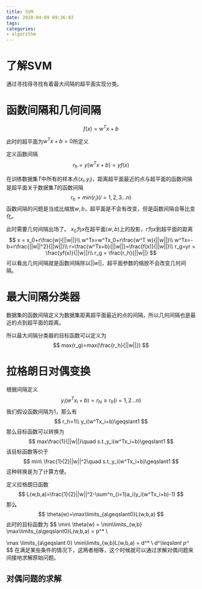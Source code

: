 ```yaml
---
title: SVM
date: 2020-04-09 09:36:03
tags:
categories: 
- algorithm
---
```

# 了解SVM
通过寻找得寻找有着最大间隔的超平面实现分类。

# 函数间隔和几何间隔
$$
f(x)=w^Tx+b
$$

此时的超平面为$w^Tx+b=0$所定义

定义函数间隔
$$
r_h=y(w^Tx+b)=yf(x)
$$

在训练数据集$T$中所有的样本点$(x_i,y_i)$，距离超平面最近的点与超平面的函数间隔是超平面关于数据集$T$的函数间隔
$$
r_h=min(r_i) (i=1,2,3...n)
$$
函数间隔的问题是当成比缩放$w,b$，超平面是不会有改变，但是函数间隔会等比变化。

此时需要几何间隔出场了。
$x_0$为$x$在超平面$(w,b)$上的投影，$r$为$x$到超平面的距离
$$
x = x_0+r\frac{w}{||w||}\\
w^Tx=w^Tx_0+r\frac{w^T w}{||w||}\\
w^Tx=-b+r\frac{||w||^2}{||w||}\\
r=\frac{w^Tx+b}{||w||}=\frac{f(x)}{||w||}\\
r_g=yr = \frac{yf(x)}{||w||}\\
r_g = \frac{r_h}{||w||}
$$
可以看出几何间隔就是函数间隔除以$||w||$，超平面参数的缩放不会改变几何间隔。

# 最大间隔分类器
数据集的函数间隔定义为数据集距离超平面最近的点的间隔，所以几何间隔也是最近的点到超平面的距离。

所以最大间隔分类器的目标函数可以定义为
$$
max(r_g)=max(\frac{r_h}{||w||})
$$
# 拉格朗日对偶变换
根据间隔定义
$$
y_i(w^Tx_i+b)=r_{hi}\geqslant r_h (i = 1,2...n)
$$
我们假设函数间隔为1，那么有
$$
r_h=1\\
y_i(w^Tx_i+b)\geqslant1
$$
那么目标函数可以转换为
$$
max\frac{1}{||w||}\quad s.t.,y_i(w^Tx_i+b)\geqslant1
$$
该目标函数等价于
$$
min\ \frac{1}{2}||w||^2\quad s.t.,y_i(w^Tx_i+b)\geqslant1
$$
这种转换是为了计算方便。

定义拉格朗日函数
$$
L(w,b,a)=\frac{1}{2}||w||^2-\sum^n_{i=1}a_i(y_i(w^Tx_i+b)-1)
$$
那么
$$
\theta(w)=\max\limits_{a\geqslant0}L(w,b,a)
$$
此时的目标函数为
$$
\min\ \theta(w) = \min\limits_{w,b} \max\limits_{a\geqslant0}L(w,b,a) = p^* \\

\max \limits_{a\geqslant 0} \min\limits_{w,b}L(w,b,a) = d^* \\
d^*\leqslant p^*
$$
在满足某些条件的情况下，这两者相等，这个时候就可以通过求解对偶问题来间接地求解原始问题。

## 对偶问题的求解

